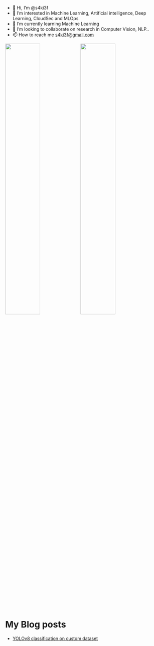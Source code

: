- 👋 Hi, I’m @s4ki3f
- 👀 I’m interested in Machine Learning, Artificial intelligence, Deep Learning, CloudSec and MLOps
- 🌱 I’m currently learning Machine Learning
- 💞️ I’m looking to collaborate on research in Computer Vision, NLP..
- 📫 How to reach me s4ki3f@gmail.com



<img align="left" width="47%" src="https://github-readme-stats.vercel.app/api?username=s4ki3f&count_private=true&theme=tokyonight" />

<img align="left" width="47%" src="https://github-readme-stats.vercel.app/api/top-langs/?username=s4ki3f" />

#  My Blog posts 
<!-- BLOG-POST-LIST:START -->
- [YOLOv8 classification on custom dataset](https://medium.com/@s4ki3f/yolov8-classification-on-custom-dataset-177ee585a47d?source=rss-38b01e4e7344------2)
<!-- BLOG-POST-LIST:END -->

<!--[![spotify-github-profile](https://spotify-github-profile.vercel.app/api/view?uid=bjif4zdpbsm0z488p5xi4yqsj&cover_image=true&theme=default&show_offline=false&background_color=121212&interchange=false)](https://github.com/kittinan/spotify-github-profile)-->
<!---
s4ki3f/s4ki3f is a ✨ special ✨ repository because its `README.md` (this file) appears on your GitHub profile.
You can click the Preview link to take a look at your changes.
--->
